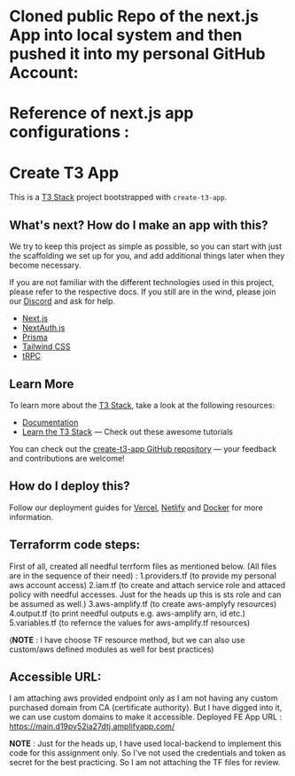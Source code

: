 # Cloned public Repo of the next.js App into local system and then pushed it into my personal GitHub Account:

# Reference of next.js app configurations :

# Create T3 App

This is a [T3 Stack](https://create.t3.gg/) project bootstrapped with `create-t3-app`.

## What's next? How do I make an app with this?

We try to keep this project as simple as possible, so you can start with just the scaffolding we set up for you, and add additional things later when they become necessary.

If you are not familiar with the different technologies used in this project, please refer to the respective docs. If you still are in the wind, please join our [Discord](https://t3.gg/discord) and ask for help.

- [Next.js](https://nextjs.org)
- [NextAuth.js](https://next-auth.js.org)
- [Prisma](https://prisma.io)
- [Tailwind CSS](https://tailwindcss.com)
- [tRPC](https://trpc.io)

## Learn More

To learn more about the [T3 Stack](https://create.t3.gg/), take a look at the following resources:

- [Documentation](https://create.t3.gg/)
- [Learn the T3 Stack](https://create.t3.gg/en/faq#what-learning-resources-are-currently-available) — Check out these awesome tutorials

You can check out the [create-t3-app GitHub repository](https://github.com/t3-oss/create-t3-app) — your feedback and contributions are welcome!

## How do I deploy this?

Follow our deployment guides for [Vercel](https://create.t3.gg/en/deployment/vercel), [Netlify](https://create.t3.gg/en/deployment/netlify) and [Docker](https://create.t3.gg/en/deployment/docker) for more information.


## Terraforrm code steps:

First of all, created all needful terrform files as mentioned below. (All files are in the sequence of their need) :
1.providers.tf (to provide my personal aws account access)
2.iam.tf (to create and attach service role and attaced policy with needful accesses. Just for the heads up this is sts role and can be assumed as well.)
3.aws-amplify.tf (to create aws-amplyfy resources)
4.output.tf (to print needful outputs e.g. aws-amplify arn, id etc.)
5.variables.tf (to refernce the values for aws-amplify.tf resources)

(**NOTE** : I have choose TF resource method, but we can also use custom/aws defined modules as well for best practices)

## Accessible URL:
I am attaching aws provided endpoint only as I am not having any custom purchased domain from CA (certificate authority). But I have digged into it, we can use custom domains to make it accessible.
Deployed FE App URL : https://main.d19pv52ia27dtj.amplifyapp.com/

**NOTE** : Just for the heads up, I have used local-backend to implement this code for this assignment only. So I've not used the credentials and token as secret for the best practicing. So I am not attaching the TF files for review.


